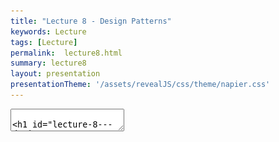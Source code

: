 ```yaml
---
title: "Lecture 8 - Design Patterns"
keywords: Lecture
tags: [Lecture]
permalink:  lecture8.html
summary: lecture8
layout: presentation
presentationTheme: '/assets/revealJS/css/theme/napier.css' 
---
```

<section data-markdown data-separator="^\n---\n$" data-separator-vertical="^\n--\n$">
<textarea data-template>

# Lecture 8 - Design Patterns
### SET09121 - Games Engineering

<br><br>
Babis Koniaris
<br>


School of Computing. Edinburgh Napier University


---

# Recommended Reading

Game Programming Patterns - Robert Nystrom

![image](assets/images/game_patterns_book.jpg)



---

# Review of UML


---

# What is UML?

- UML stands for the Unified Modelling Language.
- UML allows us to model software from various viewpoints. <!-- .element: class="fragment" -->
    - The structure of the software.
        - Class diagram.
    - The behaviour of the software.
        - Use case diagram.
        - Activity diagram.
        - State diagram.
    - The interaction within the software.
        - Sequence diagram.
- UML can be integrated into any software development process. <!-- .element: class="fragment" -->
    - Analysis and requirements gathering.
    - System design.
- UML essentially provides a schematic of our software. <!-- .element: class="fragment" -->

---

# When to Use UML

- Five useful diagrams:
    - **Use case** diagrams: overall requirements gathering.
    - **Activity** diagrams: flow chart of behaviour.
    - **Class** diagrams: main system design.
    - **Sequence** diagrams: individual steps and interaction between components.
    - **State** diagrams: model object or system state.
- **Use diagrams whenever possible!**

---

# What are Design Patterns?

---

# What are Design Patterns?

- A design pattern is a reusable solution to a commonly occurring problem when designing software.
- Reusable is the key here. <!-- .element: class="fragment" -->
    - Engineering is about reusing existing solutions whenever possible.
    - Other engineering disciplines have reusable solutions to given problems.
- When we look at our software development problems from a high enough abstraction level we will see lots of areas of reuse. <!-- .element: class="fragment" -->

![image](assets/images/software_development.png) <!-- .element width="45%"  -->

---

# Useful Design Patterns for Games

---

# Types of Patterns

- Design patterns can be divided into a number of categories based on the type of problem they try and solve.
 - **Creational** patterns
    - Used for, or dictate, object creation mechanisms.
 - **Structural** patterns,
    - Used to dictate how objects are composed to form larger structures.
 - **Behavioural** patterns,
    - Used to control common communication patterns between objects.
- You'll likely already know at least one pattern from each of these categories.

---

# Singleton

---

# Singleton Pattern

- The Singleton pattern lets us ensure that only one instance of a given class ever exists.
- The pattern is good when we want to control and coordinate particular operations in our system.
    - E.g. A game only has one GameController for tracking gamestate and flow.
    - Our game engine wants to ensure control over game entities at particular stages.
- Singletons are good for providing a centralised approach to access a particular part of the system.
    - Almost like providing a global attribute.
- There are numerous approaches to ensure Singleton behaviour.

---

# Singleton Pattern 

![image](assets/images/singleton.png) <!-- .element width="80%"  -->

(Source: https://en.wikipedia.org/wiki/Singleton_pattern)

---

# Singleton Pattern 

```cpp
class EntityManager
{
public:
    static EntityManager& getInstance()
    {
        static EntityManager instance;
        return instance;
    }
private:
    EntityManager(){}
    EntityManager(const EntityManager&) = delete;
};
```

---

# Composite Pattern

- The Composite pattern allows us to treat objects and compositions of objects in a uniform manner.
- For example, elements in a UI can be a single element, called a **leaf** (e.g., a button), or a collection of other Elements, called a **composite** (e.g., a panel with buttons, etc.)
    - This creates a **hierarchy** of UI elements.
    - We tell the top UI element to update.
    - The top UI element will tell the child elements to update, if it is a composite.
    - Thanks to a common interface, we don't need to know whether we are dealing with a composite or leaf.
- Do not confuse the component in the composite pattern with the component in a Entity Component Model!

---

# Composite Pattern 

![image](assets/images/composite.png) <!-- .element width="80%"  -->

(Source: https://en.wikipedia.org/wiki/Composite_pattern)

---

# Composite Pattern 

```cpp
class UIElement { // Component
public:
    virtual void update()=0; // Operation
};

class Panel : public UIElement { // Composite
    std::vector<std::shared_ptr<UIElement>> panelElements;

    void update() override {
        for (std::shared_ptr<UIElement>& element : panelElements) {
            element->update();
        }
    }

    // add(), remove(), getChild()...
};

class Button : public UIElement { // Leaf
    void update() override {
        ...
    }
};
```

---

# Iterator Pattern

- The iterator pattern allows us to access the individual elements of a collection of objects (aggregate) in a uniform manner without exposing the collection structure underneath.
- One of the most useful (and oldest) patterns available.
    - Create a collection.
    - Add objects to collection.
    - Iterate through collection when needed and perform individual actions.
- If you don't create your own collection, you most likely do not have to create your own iterator.

---

# Iterator Pattern 

![image](assets/images/iterator.png) <!-- .element width="80%"  -->

(Source: https://en.wikipedia.org/wiki/Iterator_pattern)

---

# Iterator Pattern 

```CS
QuerySolution solution = QueryEngine.Query("SELECT name, address FROM customers");

while (solution.hasNext()) {
    Bindings bindings = solution.next();

    // Do something with the bindings.
}
```

---

# Mediator Pattern

- The Mediator pattern provides a unified interface to a set of objects in a system.
- Objects no longer communicate directly with each other, but instead communicate through the mediator.
- This reduces the dependencies between communicating objects, thereby reducing coupling.
- Mediator is very common pattern in GUI systems.
    - Event based programming.
    - Message passing. 
- The mediator pattern is useful for building messaging systems as it detaches the components. It is a loose coupling approach.

---

# Mediator Pattern 

![image](assets/images/mediator.png) <!-- .element width="80%"  -->

(Source: https://javadevcentral.com/mediator-design-pattern)

---

# Mediator Pattern 

```CS
class ChatRoom {
    List<User> users = new List<User>();

    void send(string message, string sender) {
        for (User user in users) {
            user.receive(message, sender);
        }
    }

    // register(), remove(), etc.
}

class User {
    void receive(string message, string sender) {
        // Display message
    }

    void send(string message) {
        mediator.send(message, Name);
    }
}
```

---

# State Pattern

- Allows us to change the behaviour of the object when its internal state changes
- For example the ghost in PacMan.
    - Current state is chase PacMan.
    - When PacMan eats a power pill the ghost changes state to evade PacMan.
    - When power pill timer runs out state changes back to chase PacMan.
- The different behaviours can be programmed in different objects. 
- The ghost uses the behaviour specified in the state object when it updates.

---

# State Pattern 

![image](assets/images/state.png) <!-- .element width="80%"  -->

(Source: https://en.wikipedia.org/wiki/State_pattern)


---

# State Pattern 

```CS
interface State {
    void handle();
}

class ChaseState : State {
    void handle() {
        // Chase PacMan
    }
}

class EvadeState : State {
    void handle() {
        // Evade PacMan
    }
}

class Enemy {
    State behaviourState;

    void update() {
        behaviourState.handle();
    }
}
```

---

# Strategy Pattern

- The strategy pattern has the identical structure as the state pattern.
- We use the strategy pattern when we want to use a different algorithm (strategy) to achieve **the same thing**.
    - State pattern: change to a **different behaviour** at run-time.
    - Strategy pattern: change the **implementation** of the **same behaviour** at run-time.
- A good example of the strategy pattern is different numerical integration method for physics simulation.
    - They all achieve the same thing, but have different trade-offs in accuracy and performance.
    - Games like Universe Sandbox allow the player to change the integration method at run-time.

---

# Strategy Pattern

```CS
interface Integrator {
    void step(float h);
}

class LeapFrog : Integrator {
    void step(float h) {
        // Calculate forces
    }
}

class Euler : Integrator {
    void step(float h) {
        // Calculate forces
    }
}

class Simulator {
    Integrator integrationMethod;

    void update(float h) {
        integrationMethod.step(h);
    }
}
```

---

# Observer Pattern

- We want to have a centralised repository and control point for a collection of objects.
- The **subject** keeps track of all objects, the **observers**, and performs operations on them.
- The subjects are registered at runtime. 
- Example: An entity manger that keeps track of all entities in a game.
    - Entity manager is the subject.
    - The entities are the observers.
    - The entity manger calls methods like `update()` and `render()` each frame. 

---

# Observer Pattern 

![image](assets/images/observerPattern.png) <!-- .element width="80%"  -->

(Source: https://en.wikipedia.org/wiki/Observer_pattern)

---

# Observer Pattern 

```CS
class EntityManager { // Subject
    List<Entity> entities = new List<Entity>();

    void update(float dt) {
        for (Entity entity in entities) {
            entity.update(dt);
        }
    } 

    // register(), unregister(), etc.
}

class Entity { // Observer
    void update(float dt) {
        // ...
    }
}
```

---

# Recognising Design Patterns

- You will be surprised how often design patterns pop-up when developing software.
- Some patterns are even built into languages and frameworks that you have used.
    - `foreach` in C# is an iterator.
    - C# also has delegates.
    - Python has decorators.
    - Java provides the observer pattern.
- To recognise a pattern you need to first recognise the problem you are trying to solve.
    - Again, this means doing a higher-level analysis.
- If you find you are doing the same thing over and over again, chances are you have a pattern.


---

# Summary


---

# Summary

- Design patterns are a very important tool in the software engineer's toolbox.
    - Reusable solutions to particular problems.
    - Simplify existing solutions.
    - Patterns have proven usefulness.
- Understanding design patterns is probably the most important skill you can pick up at this stage of your programming education.
    - Object-oriented Software Development touched on these areas.
- Knowing when and where to use a design pattern can save you a lot of effort.
    - And there are a lot of potential patterns out there.

